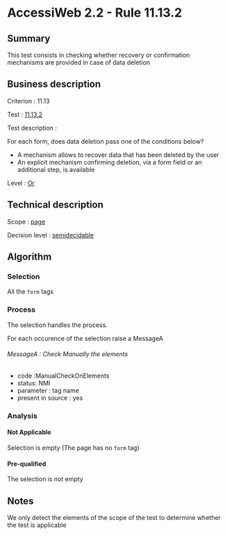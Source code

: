 # AccessiWeb 2.2 - Rule 11.13.2

## Summary

This test consists in checking whether recovery or confirmation
mechanisms are provided in case of data deletion

## Business description

Criterion : 11.13

Test : [11.13.2](http://www.accessiweb.org/index.php/accessiweb-22-english-version.html#test-11-13-2)

Test description :

For each form, does data deletion pass one of the conditions below?

-   A mechanism allows to recover data that has been deleted by the user
-   An explicit mechanism confirming deletion, via a form field or an
    additional step, is available

Level : [Or](/en/category/rules-design/accessiweb-11/level/or)

## Technical description

Scope : [page](/en/category/rules-design/accessiweb-11/scope/page)

Decision level :
[semidecidable](/en/category/rules-design/accessiweb-11/decision-level/semidecidable)

## Algorithm

### Selection

All the `form` tags

### Process

The selection handles the process.

For each occurence of the selection raise a MessageA

###### MessageA : Check Manually the elements

-   code :ManualCheckOnElements
-   status: NMI
-   parameter : tag name
-   present in source : yes

### Analysis

#### Not Applicable

Selection is empty (The page has no `form` tag)

#### Pre-qualified

The selection is not empty

## Notes

We only detect the elements of the scope of the test to determine
whether the test is applicable
